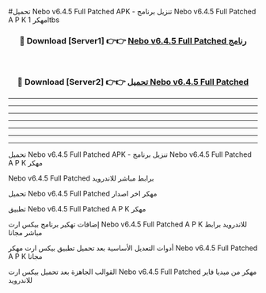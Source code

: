 #تحميل Nebo v6.4.5 Full Patched  APK - تنزيل برنامج Nebo v6.4.5 Full Patched  A P K مهكر 1ltbs 



<div align="center">
<h3>🔴 Download [Server1] 👉👉 <a href="https://apkdownload10.web.app/?title=Nebo v6.4.5 Full Patched ">Nebo v6.4.5 Full Patched  رنامج</a></h3><br>

<h3>🔴 Download [Server2] 👉👉 <a href="https://apkdownload10.web.app/?title=Nebo v6.4.5 Full Patched ">تحميل Nebo v6.4.5 Full Patched  </a></h3>
</div>


----------------------------------------------------------

----------------------------------------------------------

----------------------------------------------------------

----------------------------------------------------------

----------------------------------------------------------

----------------------------------------------------------

----------------------------------------------------------

تحميل Nebo v6.4.5 Full Patched  APK - تنزيل برنامج Nebo v6.4.5 Full Patched  A P K مهكر

Nebo v6.4.5 Full Patched  برابط مباشر للاندرويد

تحميل Nebo v6.4.5 Full Patched  مهكر اخر اصدار

تطبيق Nebo v6.4.5 Full Patched  A P K مهكر

إضافات تهكير برنامج بيكس ارت Nebo v6.4.5 Full Patched  A P K للاندرويد برابط مباشر مجانا

أدوات التعديل الأساسية بعد تحميل تطبيق بيكس ارت مهكر Nebo v6.4.5 Full Patched  A P K مجانا

القوالب الجاهزة بعد تحميل بيكس ارت Nebo v6.4.5 Full Patched  مهكر من ميديا فاير للاندرويد


